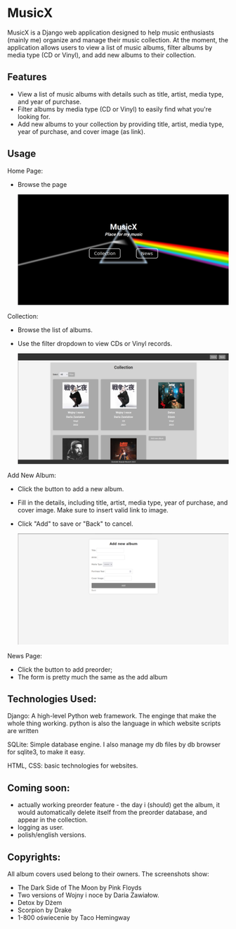 # MusicX

MusicX is a Django web application designed to help music enthusiasts (mainly me) organize and manage their music collection. At the moment, the application allows users to view a list of music albums, filter albums by media type (CD or Vinyl), and add new albums to their collection.

## Features

- View a list of music albums with details such as title, artist, media type, and year of purchase.
- Filter albums by media type (CD or Vinyl) to easily find what you're looking for.
- Add new albums to your collection by providing title, artist, media type, year of purchase, and cover image (as link).

## Usage

Home Page:
- Browse the page

    ![plot](https://github.com/dominikstas/musicX/blob/main/ss/index.png)

Collection:
- Browse the list of albums.
- Use the filter dropdown to view CDs or Vinyl records.

    ![plot](https://github.com/dominikstas/musicX/blob/main/ss/collection.png)

Add New Album:
- Click the button to add a new album.
- Fill in the details, including title, artist, media type, year of purchase, and cover image. Make sure
to insert valid link to image.
- Click "Add" to save or "Back" to cancel.

    ![plot](https://github.com/dominikstas/musicX/blob/main/ss/add.png)

News Page:
- Click the button to add preorder;
- The form is pretty much the same as the add album

## Technologies Used:

Django: A high-level Python web framework. The enginge that make the whole thing working. python is also the language in which website scripts are written

SQLite: Simple database engine. I also manage my db files by db browser for sqlite3, to make it easy.
    
HTML, CSS: basic technologies for websites.


## Coming soon:
- actually working preorder feature - the day i (should) get the album, it would automatically delete
itself from the preorder database, and appear in the collection.
- logging as user.
- polish/english versions.

## Copyrights:
All album covers used belong to their owners.
The screenshots show:
- The Dark Side of The Moon by Pink Floyds
- Two versions of Wojny i noce by Daria Zawiałow.
- Detox by Dżem
- Scorpion by Drake
- 1-800 oświecenie by Taco Hemingway
